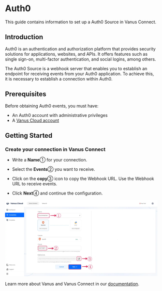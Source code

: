 # Auth0

This guide contains information to set up a Auth0 Source in Vanus Connect.

## Introduction

Auth0 is an authentication and authorization platform that provides security solutions for applications, websites, and APIs. It offers features such as single sign-on, multi-factor authentication, and social logins, among others.

The Auth0 Source is a webhook server that enables you to establish an endpoint for receiving events from your Auth0 application. To achieve this, it is necessary to establish a connection within Auth0.

## Prerequisites

Before obtaining Auth0 events, you must have:

- An Auth0 account with administrative privileges
- A [Vanus Cloud account](https://cloud.vanus.ai)

## Getting Started

### Create your connection in Vanus Connect

- Write a **Name**① for your connection.

- Select the **Events**② you want to receive.

- Click on the **copy**③ icon to copy the Webhook URL. Use the Webhook URL to receive events.

- Click **Next**④ and continue the configuration.

![auth0_source_1.webp](images/auth0_source_1.webp)

Learn more about Vanus and Vanus Connect in our [documentation](https://docs.vanus.ai).
